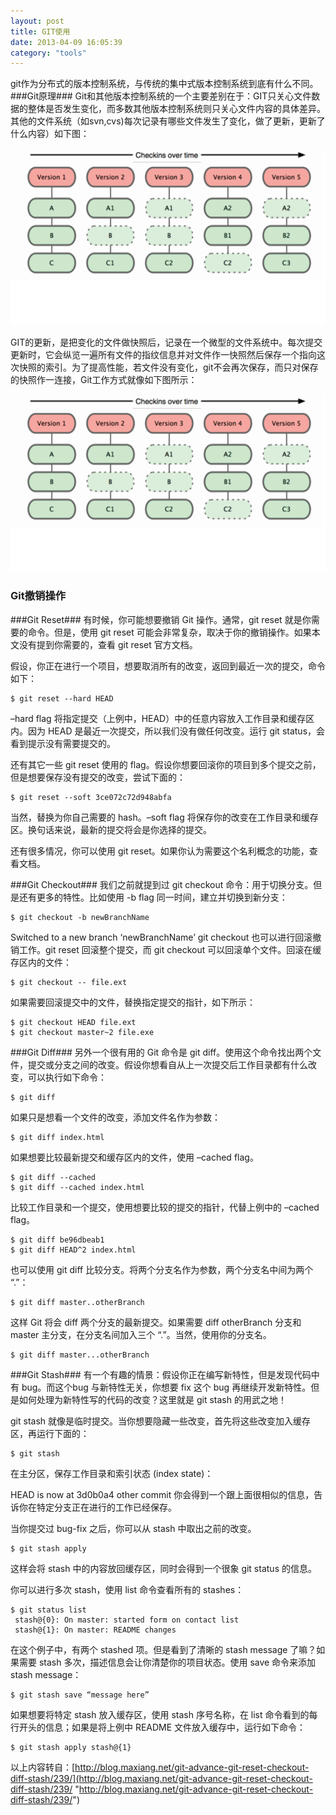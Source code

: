 ```yaml
---
layout: post
title: GIT使用
date: 2013-04-09 16:05:39
category: "tools"
---
```


git作为分布式的版本控制系统，与传统的集中式版本控制系统到底有什么不同。
###Git原理###
Git和其他版本控制系统的一个主要差别在于：GIT只关心文件数据的整体是否发生变化，而多数其他版本控制系统则只关心文件内容的具体差异。其他的文件系统（如svn,cvs)每次记录有哪些文件发生了变化，做了更新，更新了什么内容）如下图：

![git保存每次更新的文件快照](/images/posts/20130408_1.2.png?raw=true)

GIT的更新，是把变化的文件做快照后，记录在一个微型的文件系统中。每次提交更新时，它会纵览一遍所有文件的指纹信息并对文件作一快照然后保存一个指向这次快照的索引。为了提高性能，若文件没有变化，git不会再次保存，而只对保存的快照作一连接，Git工作方式就像如下图所示：

![git保存每次更新的文件快照](/images/posts/20130408_1.2.png?raw=true)
### Git撤销操作 ###
###Git Reset###
有时候，你可能想要撤销 Git 操作。通常，git reset 就是你需要的命令。但是，使用 git reset 可能会非常复杂，取决于你的撤销操作。如果本文没有提到你需要的，查看 git reset 官方文档。

假设，你正在进行一个项目，想要取消所有的改变，返回到最近一次的提交，命令如下：

    $ git reset --hard HEAD
–hard flag 将指定提交（上例中，HEAD）中的任意内容放入工作目录和缓存区内。因为 HEAD 是最近一次提交，所以我们没有做任何改变。运行 git status，会看到提示没有需要提交的。

还有其它一些 git reset 使用的 flag。假设你想要回滚你的项目到多个提交之前，但是想要保存没有提交的改变，尝试下面的：

    $ git reset --soft 3ce072c72d948abfa
当然，替换为你自己需要的 hash。–soft flag 将保存你的改变在工作目录和缓存区。换句话来说，最新的提交将会是你选择的提交。

还有很多情况，你可以使用 git reset。如果你认为需要这个名利概念的功能，查看文档。

###Git Checkout###
我们之前就提到过 git checkout 命令：用于切换分支。但是还有更多的特性。比如使用 -b flag 同一时间，建立并切换到新分支：

    $ git checkout -b newBranchName
 Switched to a new branch ‘newBranchName’
git checkout 也可以进行回滚撤销工作。git reset 回滚整个提交，而 git checkout 可以回滚单个文件。回滚在缓存区内的文件：

    $ git checkout -- file.ext
如果需要回滚提交中的文件，替换指定提交的指针，如下所示：

    $ git checkout HEAD file.ext
    $ git checkout master~2 file.exe
###Git Diff###
另外一个很有用的 Git 命令是 git diff。使用这个命令找出两个文件，提交或分支之间的改变。假设你想看自从上一次提交后工作目录都有什么改变，可以执行如下命令：

    $ git diff
如果只是想看一个文件的改变，添加文件名作为参数：

    $ git diff index.html
如果想要比较最新提交和缓存区内的文件，使用 –cached flag。

    $ git diff --cached
    $ git diff --cached index.html
比较工作目录和一个提交，使用想要比较的提交的指针，代替上例中的 –cached flag。

    $ git diff be96dbeab1
    $ git diff HEAD^2 index.html
也可以使用 git diff 比较分支。将两个分支名作为参数，两个分支名中间为两个 “.”：

    $ git diff master..otherBranch
这样 Git 将会 diff 两个分支的最新提交。如果需要 diff otherBranch 分支和 master 主分支，在分支名间加入三个 “.”。当然，使用你的分支名。

    $ git diff master...otherBranch
###Git Stash###
有一个有趣的情景：假设你正在编写新特性，但是发现代码中有 bug。而这个bug 与新特性无关，你想要 fix 这个 bug 再继续开发新特性。但是如何处理为新特性写的代码的改变？这里就是 git stash 的用武之地！

git stash 就像是临时提交。当你想要隐藏一些改变，首先将这些改变加入缓存区，再运行下面的：

    $ git stash
在主分区，保存工作目录和索引状态 (index state)：

HEAD is now at 3d0b0a4 other commit
你会得到一个跟上面很相似的信息，告诉你在特定分支正在进行的工作已经保存。

当你提交过 bug-fix 之后，你可以从 stash 中取出之前的改变。

    $ git stash apply
这样会将 stash 中的内容放回缓存区，同时会得到一个很象 git status 的信息。

你可以进行多次 stash，使用 list 命令查看所有的 stashes：

    $ git status list
     stash@{0}: On master: started form on contact list
     stash@{1}: On master: README changes
在这个例子中，有两个 stashed 项。但是看到了清晰的 stash message 了嘛？如果需要 stash 多次，描述信息会让你清楚你的项目状态。使用 save 命令来添加 stash message：

    $ git stash save “message here”
如果想要将特定 stash 放入缓存区，使用 stash 序号名称，在 list 命令看到的每行开头的信息；如果是将上例中 README 文件放入缓存中，运行如下命令：

	$ git stash apply stash@{1}
以上内容转自：[http://blog.maxiang.net/git-advance-git-reset-checkout-diff-stash/239/](http://blog.maxiang.net/git-advance-git-reset-checkout-diff-stash/239/ "http://blog.maxiang.net/git-advance-git-reset-checkout-diff-stash/239/")